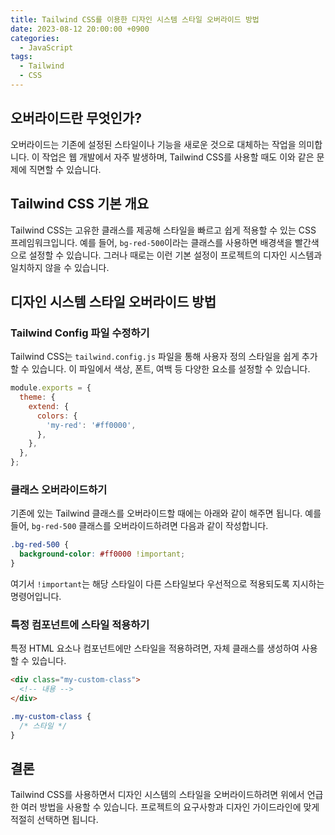 ```yaml
---
title: Tailwind CSS를 이용한 디자인 시스템 스타일 오버라이드 방법
date: 2023-08-12 20:00:00 +0900
categories:
  - JavaScript
tags:
  - Tailwind
  - CSS
---
```


## 오버라이드란 무엇인가?

오버라이드는 기존에 설정된 스타일이나 기능을 새로운 것으로 대체하는 작업을 의미합니다. 이 작업은 웹 개발에서 자주 발생하며, Tailwind CSS를 사용할 때도 이와 같은 문제에 직면할 수 있습니다.

## Tailwind CSS 기본 개요

Tailwind CSS는 고유한 클래스를 제공해 스타일을 빠르고 쉽게 적용할 수 있는 CSS 프레임워크입니다. 예를 들어, `bg-red-500`이라는 클래스를 사용하면 배경색을 빨간색으로 설정할 수 있습니다. 그러나 때로는 이런 기본 설정이 프로젝트의 디자인 시스템과 일치하지 않을 수 있습니다.

## 디자인 시스템 스타일 오버라이드 방법

### Tailwind Config 파일 수정하기

Tailwind CSS는 `tailwind.config.js` 파일을 통해 사용자 정의 스타일을 쉽게 추가할 수 있습니다. 이 파일에서 색상, 폰트, 여백 등 다양한 요소를 설정할 수 있습니다.

```javascript
module.exports = {
  theme: {
    extend: {
      colors: {
        'my-red': '#ff0000',
      },
    },
  },
};
```

### 클래스 오버라이드하기

기존에 있는 Tailwind 클래스를 오버라이드할 때에는 아래와 같이 해주면 됩니다. 예를 들어, `bg-red-500` 클래스를 오버라이드하려면 다음과 같이 작성합니다.

```css
.bg-red-500 {
  background-color: #ff0000 !important;
}
```

여기서 `!important`는 해당 스타일이 다른 스타일보다 우선적으로 적용되도록 지시하는 명령어입니다.

### 특정 컴포넌트에 스타일 적용하기

특정 HTML 요소나 컴포넌트에만 스타일을 적용하려면, 자체 클래스를 생성하여 사용할 수 있습니다.

```html
<div class="my-custom-class">
  <!-- 내용 -->
</div>
```

```css
.my-custom-class {
  /* 스타일 */
}
```

## 결론

Tailwind CSS를 사용하면서 디자인 시스템의 스타일을 오버라이드하려면 위에서 언급한 여러 방법을 사용할 수 있습니다. 프로젝트의 요구사항과 디자인 가이드라인에 맞게 적절히 선택하면 됩니다.
